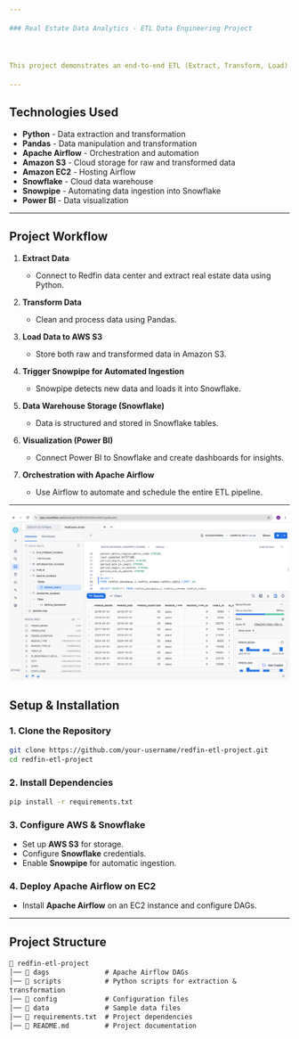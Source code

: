 ```yaml
---

### Real Estate Data Analytics - ETL Data Engineering Project



This project demonstrates an end-to-end ETL (Extract, Transform, Load) data engineering pipeline for Redfin real estate data. The pipeline utilizes **Apache Airflow, AWS (S3, EC2), Snowflake, Snowpipe, and Power BI** to extract, transform, and visualize real estate insights.

---
```


## Technologies Used
- **Python** - Data extraction and transformation
- **Pandas** - Data manipulation and transformation
- **Apache Airflow** - Orchestration and automation
- **Amazon S3** - Cloud storage for raw and transformed data
- **Amazon EC2** - Hosting Airflow
- **Snowflake** - Cloud data warehouse
- **Snowpipe** - Automating data ingestion into Snowflake
- **Power BI** - Data visualization

---

## Project Workflow
1. **Extract Data**  
   - Connect to Redfin data center and extract real estate data using Python.

2. **Transform Data**  
   - Clean and process data using Pandas.

3. **Load Data to AWS S3**  
   - Store both raw and transformed data in Amazon S3.

4. **Trigger Snowpipe for Automated Ingestion**  
   - Snowpipe detects new data and loads it into Snowflake.

5. **Data Warehouse Storage (Snowflake)**  
   - Data is structured and stored in Snowflake tables.

6. **Visualization (Power BI)**  
   - Connect Power BI to Snowflake and create dashboards for insights.

7. **Orchestration with Apache Airflow**  
   - Use Airflow to automate and schedule the entire ETL pipeline.

---

![plot](snowflake.png)

## Setup & Installation
### 1. Clone the Repository
```bash
git clone https://github.com/your-username/redfin-etl-project.git
cd redfin-etl-project
```

### 2. Install Dependencies
```bash
pip install -r requirements.txt
```

### 3. Configure AWS & Snowflake
- Set up **AWS S3** for storage.
- Configure **Snowflake** credentials.
- Enable **Snowpipe** for automatic ingestion.

### **4. Deploy Apache Airflow on EC2**
- Install **Apache Airflow** on an EC2 instance and configure DAGs.

---

## **Project Structure**
```
📂 redfin-etl-project
│── 📂 dags              # Apache Airflow DAGs
│── 📂 scripts           # Python scripts for extraction & transformation
│── 📂 config            # Configuration files
│── 📂 data              # Sample data files
│── 📄 requirements.txt  # Project dependencies
│── 📄 README.md         # Project documentation
```



